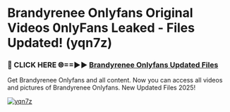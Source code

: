 # Brandyrenee Onlyfans Original Videos 0nlyFans Leaked - Files Updated! (yqn7z)

<h3>🔴 CLICK HERE 🌐==►► <a href="https://tinyurl.com/2m67pmp6" rel="nofollow">Brandyrenee Onlyfans Updated Files</a></h3>

Get Brandyrenee Onlyfans and all content. Now you can access all videos and pictures of Brandyrenee Onlyfans. New Updated Files 2025!

[![yqn7z](https://i.imgur.com/H4QAA4z.gif)](https://tinyurl.com/2m67pmp6)